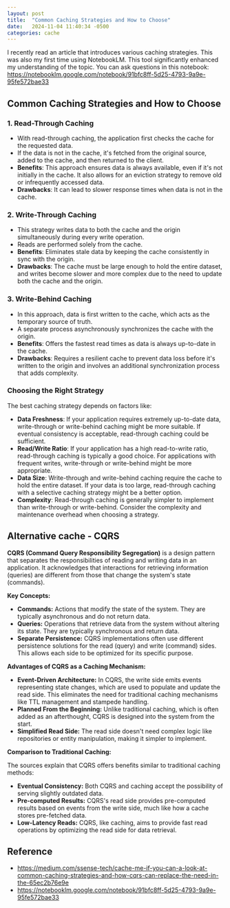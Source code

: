 ```yaml
---
layout: post
title:  "Common Caching Strategies and How to Choose"
date:   2024-11-04 11:40:34 -0500
categories: cache
---
```


I recently read an article that introduces various caching strategies. This was also my first time using NotebookLM. This tool significantly enhanced my understanding of the topic. You can ask questions in this notebook: https://notebooklm.google.com/notebook/91bfc8ff-5d25-4793-9a9e-95fe572bae33


## Common Caching Strategies and How to Choose

### 1. **Read-Through Caching**

*   With read-through caching, the application first checks the cache for the requested data.
*   If the data is not in the cache, it's fetched from the original source, added to the cache, and then returned to the client.
*   **Benefits**: This approach ensures data is always available, even if it's not initially in the cache. It also allows for an eviction strategy to remove old or infrequently accessed data.
*   **Drawbacks**: It can lead to slower response times when data is not in the cache.

### 2. **Write-Through Caching**

*   This strategy writes data to both the cache and the origin simultaneously during every write operation.
*   Reads are performed solely from the cache.
*   **Benefits**:  Eliminates stale data by keeping the cache consistently in sync with the origin.
*   **Drawbacks**:  The cache must be large enough to hold the entire dataset, and writes become slower and more complex due to the need to update both the cache and the origin.

### 3. **Write-Behind Caching**

*   In this approach, data is first written to the cache, which acts as the temporary source of truth.
*   A separate process asynchronously synchronizes the cache with the origin.
*   **Benefits**: Offers the fastest read times as data is always up-to-date in the cache.
*   **Drawbacks**:  Requires a resilient cache to prevent data loss before it's written to the origin and involves an additional synchronization process that adds complexity. 

### Choosing the Right Strategy

The best caching strategy depends on factors like:

*   **Data Freshness**: If your application requires extremely up-to-date data, write-through or write-behind caching might be more suitable. If eventual consistency is acceptable, read-through caching could be sufficient.
*   **Read/Write Ratio**:  If your application has a high read-to-write ratio, read-through caching is typically a good choice. For applications with frequent writes, write-through or write-behind might be more appropriate.
*   **Data Size**:  Write-through and write-behind caching require the cache to hold the entire dataset. If your data is too large, read-through caching with a selective caching strategy might be a better option.
*   **Complexity**:  Read-through caching is generally simpler to implement than write-through or write-behind. Consider the complexity and maintenance overhead when choosing a strategy.

## Alternative cache - CQRS

**CQRS (Command Query Responsibility Segregation)** is a design pattern that separates the responsibilities of reading and writing data in an application. It acknowledges that interactions for retrieving information (queries) are different from those that change the system's state (commands). 

**Key Concepts:**

*   **Commands:**  Actions that modify the state of the system. They are typically asynchronous and do not return data. 
*   **Queries:**  Operations that retrieve data from the system without altering its state. They are typically synchronous and return data.
*   **Separate Persistence:** CQRS implementations often use different persistence solutions for the read (query) and write (command) sides. This allows each side to be optimized for its specific purpose.


**Advantages of CQRS as a Caching Mechanism:**

*   **Event-Driven Architecture:** In CQRS, the write side emits events representing state changes, which are used to populate and update the read side. This eliminates the need for traditional caching mechanisms like TTL management and stampede handling.
*   **Planned From the Beginning:**  Unlike traditional caching, which is often added as an afterthought, CQRS is designed into the system from the start.
*   **Simplified Read Side:** The read side doesn't need complex logic like repositories or entity manipulation, making it simpler to implement.

**Comparison to Traditional Caching:**

The sources explain that CQRS offers benefits similar to traditional caching methods: 

*   **Eventual Consistency:** Both CQRS and caching accept the possibility of serving slightly outdated data. 
*   **Pre-computed Results:** CQRS's read side provides pre-computed results based on events from the write side, much like how a cache stores pre-fetched data.
*   **Low-Latency Reads:** CQRS, like caching, aims to provide fast read operations by optimizing the read side for data retrieval. 


## Reference
* https://medium.com/ssense-tech/cache-me-if-you-can-a-look-at-common-caching-strategies-and-how-cqrs-can-replace-the-need-in-the-65ec2b76e9e
* https://notebooklm.google.com/notebook/91bfc8ff-5d25-4793-9a9e-95fe572bae33
